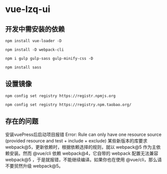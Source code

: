 # vue-lzq-ui

## 开发中需安装的依赖
```
npm install vue-loader -D

npm install -D webpack-cli

npm i gulp gulp-sass gulp-minify-css -D

npm install sass
```
## 设置镜像
```
npm config set registry https://registr.npmjs.org

npm config set registry https://registry.npm.taobao.org/
```
## 存在的问题
安装vuePress后启动项目报错
Error: Rule can only have one resource source (provided resource and test + include + exclude)
某些新版本的库要求 webpack@5，更新依赖时，根据依赖选择的规则，就以 webpack@5 作为主依赖安装。然而 @vue/cli 依赖 webpack@4，它自带的 webpack 配置无法兼容 webpack@5 ，于是就报错，不能继续编译。如果你也在使用 @vue/cli，那么请不要贸然升级 webpack@5。
